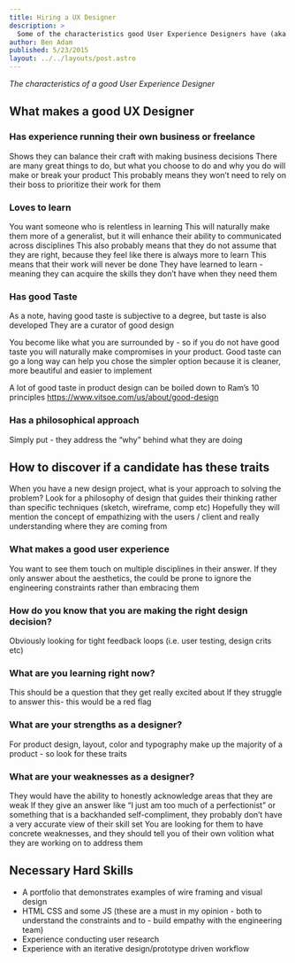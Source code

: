 ```yaml
---
title: Hiring a UX Designer
description: >
  Some of the characteristics good User Experience Designers have (aka what I look for when hiring UX).
author: Ben Adam
published: 5/23/2015
layout: ../../layouts/post.astro
---
```


_The characteristics of a good User Experience Designer_

## What makes a good UX Designer

### Has experience running their own business or freelance

Shows they can balance their craft with making business decisions
There are many great things to do, but what you choose to do and why you do will make or break your product
This probably means they won’t need to rely on their boss to prioritize their work for them

### Loves to learn

You want someone who is relentless in learning
This will naturally make them more of a generalist, but it will enhance their ability to communicated across disciplines
This also probably means that they do not assume that they are right, because they feel like there is always more to learn
This means that their work will never be done
They have learned to learn - meaning they can acquire the skills they don’t have when they need them

### Has good Taste

As a note, having good taste is subjective to a degree, but taste is also developed
They are a curator of good design

You become like what you are surrounded by - so if you do not have good taste you will naturally make compromises in your product.
Good taste can go a long way
can help you chose the simpler option because it is cleaner, more beautiful and easier to implement

A lot of good taste in product design can be boiled down to Ram’s 10 principles
https://www.vitsoe.com/us/about/good-design

### Has a philosophical approach

Simply put - they address the “why” behind what they are doing

## How to discover if a candidate has these traits

When you have a new design project, what is your approach to solving the problem?
Look for a philosophy of design that guides their thinking rather than specific techniques (sketch, wireframe, comp etc)
Hopefully they will mention the concept of empathizing with the users / client and really understanding where they are coming from

### What makes a good user experience

You want to see them touch on multiple disciplines in their answer. If they only answer about the aesthetics, the could be prone to ignore the engineering constraints rather than embracing them

### How do you know that you are making the right design decision?

Obviously looking for tight feedback loops (i.e. user testing, design crits etc)

### What are you learning right now?

This should be a question that they get really excited about
If they struggle to answer this- this would be a red flag

### What are your strengths as a designer?

For product design, layout, color and typography make up the majority of a product - so look for these traits

### What are your weaknesses as a designer?

They would have the ability to honestly acknowledge areas that they are weak
If they give an answer like “I just am too much of a perfectionist” or something that is a backhanded self-compliment, they probably don’t have a very accurate view of their skill set
You are looking for them to have concrete weaknesses, and they should tell you of their own volition what they are working on to address them

## Necessary Hard Skills

- A portfolio that demonstrates examples of wire framing and visual design
- HTML CSS and some JS (these are a must in my opinion - both to understand the constraints and to - build empathy with the engineering team)
- Experience conducting user research
- Experience with an iterative design/prototype driven workflow
